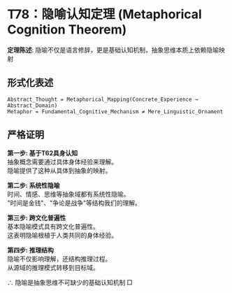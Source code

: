# T78：隐喻认知定理 (Metaphorical Cognition Theorem)  

**定理陈述**: 隐喻不仅是语言修辞，更是基础认知机制，抽象思维本质上依赖隐喻映射  

## 形式化表述  
```  
Abstract_Thought = Metaphorical_Mapping(Concrete_Experience → Abstract_Domain)  
Metaphor = Fundamental_Cognitive_Mechanism ≠ Mere_Linguistic_Ornament  
```  

## 严格证明  

**第一步: 基于T62具身认知**  
抽象概念需要通过具体身体经验来理解。  
隐喻提供了这种从具体到抽象的映射。  

**第二步: 系统性隐喻**  
时间、情感、思维等抽象域都有系统性隐喻。  
"时间是金钱"、"争论是战争"等结构我们的理解。  

**第三步: 跨文化普遍性**  
基本隐喻模式具有跨文化普遍性。  
这表明隐喻根植于人类共同的身体经验。  

**第四步: 推理结构**  
隐喻不仅影响理解，还结构推理过程。  
从源域的推理模式转移到目标域。  

∴ 隐喻是抽象思维不可缺少的基础认知机制 □  